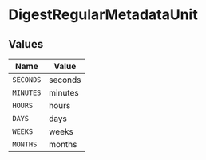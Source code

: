 # DigestRegularMetadataUnit


## Values

| Name      | Value     |
| --------- | --------- |
| `SECONDS` | seconds   |
| `MINUTES` | minutes   |
| `HOURS`   | hours     |
| `DAYS`    | days      |
| `WEEKS`   | weeks     |
| `MONTHS`  | months    |